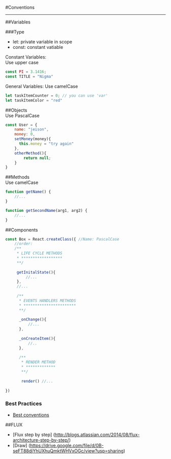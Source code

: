 
#Conventions
***
##Variables

###Type
* let: private variable in scope
* const: constant vatiable

Constant Variables:<br />
Use upper case
```javascript
const PI = 3.1416;  
const TITLE = "Nigma" 
```

General Variables:
Use camelCase
```javascript
let taskItemCounter = 0; // you can use 'var'  
let taskItemColor = "red" 
```

##Objects
<br />
Use PascalCase
```javascript
const User = {
    name: "jeison",
    money: 0,
    setMoney(money){
      this.money = "try again"  
    },
    otherMethod(){
        return null;
    }
}
```


##Methods
<br />
Use camelCase
```javascript
function getName() {
    //...
}

function getSecondName(arg1, arg2) {
    //...
}
```

##Components

```javascript
const Box = React.createClass({ //Name: PascalCase
    //order: 
    /**
     * LIFE CYCLE METHODS
     * ******************
     **/
     
     getInitalState(){
         //...
     }, 
     //...
     
     /**
      * EVENTS HANDLERS METHODS
      * ***********************
      **/
      
      _onChange(){
          //...
      },
      
      _onCreateItem(){
          //..
      },
      
      /**
       * RENDER METHOD
       * *************
       **/
       
       render() //...
       
})
```

### Best Practices 
* [Best conventions](https://web-design-weekly.com/2015/01/29/opinionated-guide-react-js-best-practices-conventions/)


##FLUX

* [Flux step by step] (http://blogs.atlassian.com/2014/08/flux-architecture-step-by-step/)
* [Draw] (https://drive.google.com/file/d/0B-seFT88djYhUXhuQmktWHVxOGc/view?usp=sharing)

